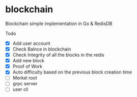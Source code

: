 # blockchain
Blockchain simple implementation in Go & RedisDB

Todo
- [x] Add user account
- [x] Check Balnce in blockchain
- [x] Check Integrity of all the blocks in the redis
- [x] Add new block
- [x] Proof of Work
- [x] Auto difficulty based on the previous block creation time
- [ ] Merkel root
- [ ] grpc server
- [ ] user cli
